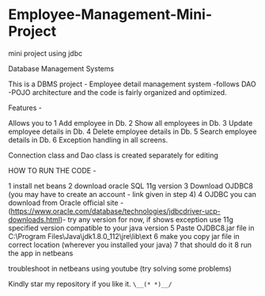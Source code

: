 # Employee-Management-Mini-Project
mini project using jdbc

Database Management Systems

This is a DBMS project - Employee detail management system -follows DAO -POJO architecture and the code is fairly organized and optimized.

Features - 

Allows you to 
1 Add employee in Db.
2 Show all employees in Db.
3 Update employee details in Db.
4 Delete employee details in Db.
5 Search employee details in Db.
6 Exception handling in all screens.

Connection class and Dao class is created separately for editing

HOW TO RUN THE CODE - 

1 install net beans
2 download oracle SQL 11g version
3 Download OJDBC8 (you may have to create an account - link given in step 4)
4 OJDBC you can download from Oracle official site - (https://www.oracle.com/database/technologies/jdbcdriver-ucp-downloads.html)- try any version for now, if shows exception use 11g specified version compatible to your java version
5 Paste OJDBC8.jar file in C:\Program Files\Java\jdk1.8.0_112\jre\lib\ext
6 make you copy jar file in correct location (wherever you installed your java)
7 that should do it
8 run the app in netbeans

troubleshoot in netbeans using youtube (try solving some problems)

Kindly star my repository if you like it. `\__(* *)__/`
                                          
